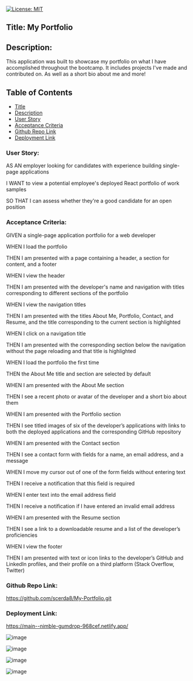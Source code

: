[![License: MIT](https://img.shields.io/badge/License-MIT-yellow.svg)](https://opensource.org/licenses/MIT)


## Title: My Portfolio

## Description:

This application was built to showcase my portfolio on what I have accomplished throughout the bootcamp. It includes projects I've made and contributed on. As well as a short bio about me and more!


## Table of Contents

- [Title](#title)
- [Description](#description)
- [User Story](#user-story)
- [Acceptance Criteria](#acceptance-criteria)
- [Github Repo Link](#github-repo-link)
- [Deployment Link](#deployment-link)

### User Story:

AS AN employer looking for candidates with experience building single-page applications

I WANT to view a potential employee's deployed React portfolio of work samples

SO THAT I can assess whether they're a good candidate for an open position



### Acceptance Criteria:
GIVEN a single-page application portfolio for a web developer

WHEN I load the portfolio

THEN I am presented with a page containing a header, a section for content, and a footer

WHEN I view the header

THEN I am presented with the developer's name and navigation with titles corresponding to different sections of the portfolio

WHEN I view the navigation titles

THEN I am presented with the titles About Me, Portfolio, Contact, and Resume, and the title corresponding to the current section is highlighted

WHEN I click on a navigation title

THEN I am presented with the corresponding section below the navigation without the page reloading and that title is highlighted

WHEN I load the portfolio the first time

THEN the About Me title and section are selected by default

WHEN I am presented with the About Me section

THEN I see a recent photo or avatar of the developer and a short bio about them

WHEN I am presented with the Portfolio section

THEN I see titled images of six of the developer’s applications with links to both the deployed applications and the corresponding GitHub repository

WHEN I am presented with the Contact section

THEN I see a contact form with fields for a name, an email address, and a message

WHEN I move my cursor out of one of the form fields without entering text

THEN I receive a notification that this field is required

WHEN I enter text into the email address field

THEN I receive a notification if I have entered an invalid email address

WHEN I am presented with the Resume section

THEN I see a link to a downloadable resume and a list of the developer’s proficiencies

WHEN I view the footer

THEN I am presented with text or icon links to the developer’s GitHub and LinkedIn profiles, and their profile on a third platform (Stack Overflow, Twitter) 



### Github Repo Link:

https://github.com/scerda8/My-Portfolio.git

### Deployment Link:
https://main--nimble-gumdrop-968cef.netlify.app/


![image](https://github.com/user-attachments/assets/caa2cf64-77cb-4369-b688-3b87ce21e32f)

![image](https://github.com/user-attachments/assets/51107345-248e-4c9a-9203-23a2f05d4de4)

![image](https://github.com/user-attachments/assets/954d63e1-8ffa-404e-bade-fbcee22f46d9)

![image](https://github.com/user-attachments/assets/a1ae554f-23ef-42d3-ab70-9c8b147f71a2)